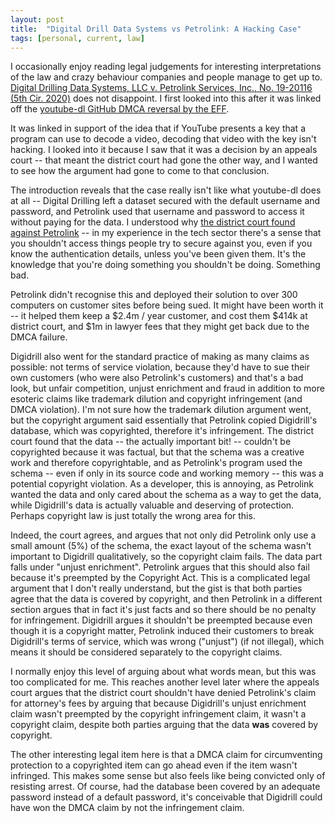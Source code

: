 ```yaml
---
layout: post
title:  "Digital Drill Data Systems vs Petrolink: A Hacking Case"
tags: [personal, current, law]
---
```


I occasionally enjoy reading legal judgements for interesting interpretations of the law and crazy behaviour companies and people manage to get up to. [Digital Drilling Data Systems, LLC v. Petrolink Services, Inc., No. 19-20116 (5th Cir. 2020)](http://web.archive.org/web/20201116203728/https://cases.justia.com/federal/appellate-courts/ca5/19-20116/19-20116-2020-07-02.pdf) does not disappoint. I first looked into this after it was linked off the [youtube-dl GitHub DMCA reversal by the EFF](https://github.com/github/dmca/blob/master/2020/11/2020-11-16-RIAA-reversal-effletter.pdf).

It was linked in support of the idea that if YouTube presents a key that a program can use to decode a video, decoding that video with the key isn't hacking. I looked into it because I saw that it was a decision by an appeals court -- that meant the district court had gone the other way, and I wanted to see how the argument had gone to come to that conclusion.

The introduction reveals that the case really isn't like what youtube-dl does at all -- Digital Drilling left a dataset secured with the default username and password, and Petrolink used that username and password to access it without paying for the data. I understood why [the district court found against Petrolink](http://web.archive.org/web/20201116221009/https://cases.justia.com/federal/district-courts/texas/txsdce/4:2015cv02172/1283623/157/0.pdf) -- in my experience in the tech sector there's a sense that you shouldn't access things people try to secure against you, even if you know the authentication details, unless you've been given them. It's the knowledge that you're doing something you shouldn't be doing. Something bad.

Petrolink didn't recognise this and deployed their solution to over 300 computers on customer sites before being sued. It might have been worth it -- it helped them keep a $2.4m / year customer, and cost them $414k at district court, and $1m in lawyer fees that they might get back due to the DMCA failure.

Digidrill also went for the standard practice of making as many claims as possible: not terms of service violation, because they'd have to sue their own customers (who were also Petrolink's customers) and that's a bad look, but unfair competition, unjust enrichment and fraud in addition to more esoteric claims like trademark dilution and copyright infringement (and DMCA violation). I'm not sure how the trademark dilution argument went, but the copyright argument said essentially that Petrolink copied Digidrill's database, which was copyrighted, therefore it's infringement. The district court found that the data -- the actually important bit! -- couldn't be copyrighted because it was factual, but that the schema was a creative work and therefore copyrightable, and as Petrolink's program used the schema -- even if only in its source code and working memory -- this was a potential copyright violation. As a developer, this is annoying, as Petrolink wanted the data and only cared about the schema as a way to get the data, while Digidrill's data is actually valuable and deserving of protection. Perhaps copyright law is just totally the wrong area for this.

Indeed, the court agrees, and argues that not only did Petrolink only use a small amount (5%) of the schema, the exact layout of the schema wasn't important to Digidrill qualitatively, so the copyright claim fails. The data part falls under "unjust enrichment". Petrolink argues that this should also fail because it's preempted by the Copyright Act. This is a complicated legal argument that I don't really understand, but the gist is that both parties agree that the data is covered by copyright, and then Petrolink in a different section argues that in fact it's just facts and so there should be no penalty for infringement. Digidrill argues it shouldn't be preempted because even though it is a copyright matter, Petrolink induced their customers to break Digidrill's terms of service, which was wrong ("unjust") (if not illegal), which means it should be considered separately to the copyright claims.

I normally enjoy this level of arguing about what words mean, but this was too complicated for me. This reaches another level later where the appeals court argues that the district court shouldn't have denied Petrolink's claim for attorney's fees by arguing that because Digidrill's unjust enrichment claim wasn't preempted by the copyright infringement claim, it wasn't a copyright claim, despite both parties arguing that the data **was** covered by copyright.

The other interesting legal item here is that a DMCA claim for circumventing protection to a copyrighted item can go ahead even if the item wasn't infringed. This makes some sense but also feels like being convicted only of resisting arrest. Of course, had the database been covered by an adequate password instead of a default password, it's conceivable that Digidrill could have won the DMCA claim by not the infringement claim.
